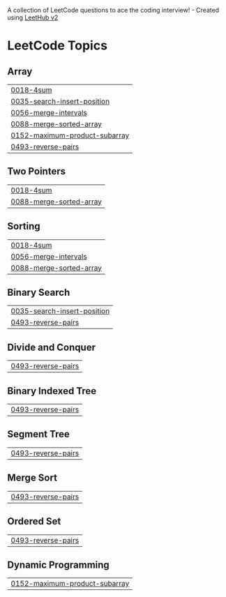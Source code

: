 A collection of LeetCode questions to ace the coding interview! - Created using [LeetHub v2](https://github.com/arunbhardwaj/LeetHub-2.0)
<!---LeetCode Topics Start-->
# LeetCode Topics
## Array
|  |
| ------- |
| [0018-4sum](https://github.com/Shivamy45/LeetCode-Solutions/tree/master/0018-4sum) |
| [0035-search-insert-position](https://github.com/Shivamy45/LeetCode-Solutions/tree/master/0035-search-insert-position) |
| [0056-merge-intervals](https://github.com/Shivamy45/LeetCode-Solutions/tree/master/0056-merge-intervals) |
| [0088-merge-sorted-array](https://github.com/Shivamy45/LeetCode-Solutions/tree/master/0088-merge-sorted-array) |
| [0152-maximum-product-subarray](https://github.com/Shivamy45/LeetCode-Solutions/tree/master/0152-maximum-product-subarray) |
| [0493-reverse-pairs](https://github.com/Shivamy45/LeetCode-Solutions/tree/master/0493-reverse-pairs) |
## Two Pointers
|  |
| ------- |
| [0018-4sum](https://github.com/Shivamy45/LeetCode-Solutions/tree/master/0018-4sum) |
| [0088-merge-sorted-array](https://github.com/Shivamy45/LeetCode-Solutions/tree/master/0088-merge-sorted-array) |
## Sorting
|  |
| ------- |
| [0018-4sum](https://github.com/Shivamy45/LeetCode-Solutions/tree/master/0018-4sum) |
| [0056-merge-intervals](https://github.com/Shivamy45/LeetCode-Solutions/tree/master/0056-merge-intervals) |
| [0088-merge-sorted-array](https://github.com/Shivamy45/LeetCode-Solutions/tree/master/0088-merge-sorted-array) |
## Binary Search
|  |
| ------- |
| [0035-search-insert-position](https://github.com/Shivamy45/LeetCode-Solutions/tree/master/0035-search-insert-position) |
| [0493-reverse-pairs](https://github.com/Shivamy45/LeetCode-Solutions/tree/master/0493-reverse-pairs) |
## Divide and Conquer
|  |
| ------- |
| [0493-reverse-pairs](https://github.com/Shivamy45/LeetCode-Solutions/tree/master/0493-reverse-pairs) |
## Binary Indexed Tree
|  |
| ------- |
| [0493-reverse-pairs](https://github.com/Shivamy45/LeetCode-Solutions/tree/master/0493-reverse-pairs) |
## Segment Tree
|  |
| ------- |
| [0493-reverse-pairs](https://github.com/Shivamy45/LeetCode-Solutions/tree/master/0493-reverse-pairs) |
## Merge Sort
|  |
| ------- |
| [0493-reverse-pairs](https://github.com/Shivamy45/LeetCode-Solutions/tree/master/0493-reverse-pairs) |
## Ordered Set
|  |
| ------- |
| [0493-reverse-pairs](https://github.com/Shivamy45/LeetCode-Solutions/tree/master/0493-reverse-pairs) |
## Dynamic Programming
|  |
| ------- |
| [0152-maximum-product-subarray](https://github.com/Shivamy45/LeetCode-Solutions/tree/master/0152-maximum-product-subarray) |
<!---LeetCode Topics End-->